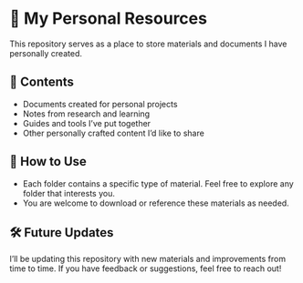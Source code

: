 # 📂 My Personal Resources

This repository serves as a place to store materials and documents I have personally created.

## 📄 Contents

- Documents created for personal projects
- Notes from research and learning
- Guides and tools I’ve put together
- Other personally crafted content I’d like to share

## 📌 How to Use

- Each folder contains a specific type of material. Feel free to explore any folder that interests you.
- You are welcome to download or reference these materials as needed.


## 🛠 Future Updates

I’ll be updating this repository with new materials and improvements from time to time. If you have feedback or suggestions, feel free to reach out!